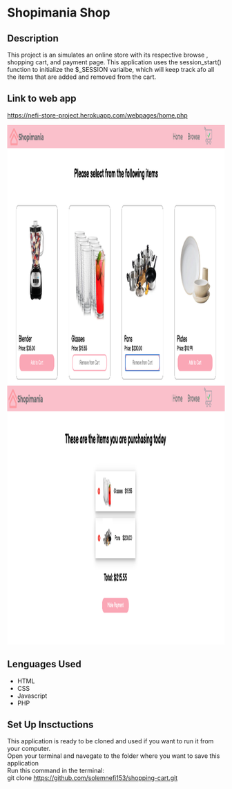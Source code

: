 # Shopimania Shop

## Description
This project is an simulates an online store with its respective browse , shopping cart, and payment page. This application uses the session_start() function to initialize the $_SESSION varialbe, which will keep track afo all the items that are 
added and removed from the cart. 

 ## Link to web app

https://nefi-store-project.herokuapp.com/webpages/home.php

 
 <img src="web/images/example_1.png" alt=""  style="width: 800px; height: 600px"/>
 <img src="web/images/example_2.png" alt="" style="width: 800px; height: 600px"/>

## Lenguages Used 
 - HTML
 - CSS
 - Javascript
 - PHP

 ## Set Up Insctuctions 
 This application is ready to be cloned and used if you want to run it from your computer. 
 <br>
 Open your terminal and navegate to the folder where you want to save this application 
 <br>
 Run this command in the terminal: 
 <br>
 git clone https://github.com/solemnefi153/shopping-cart.git



